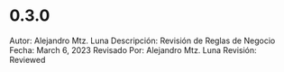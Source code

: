 # 0.3.0

Autor: Alejandro Mtz. Luna
Descripción: Revisión de Reglas de Negocio 
Fecha: March 6, 2023
Revisado Por: Alejandro Mtz. Luna
Revisión: Reviewed